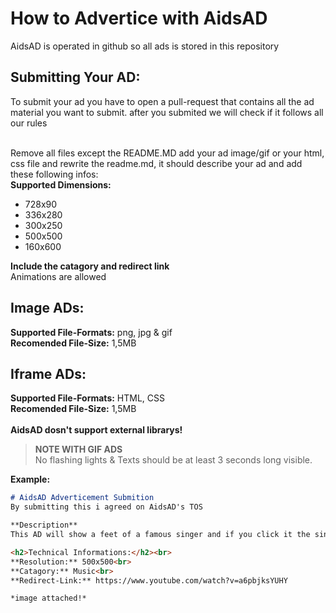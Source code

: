 # How to Advertice with AidsAD

AidsAD is operated in github so all ads is stored in this repository

**Submitting Your AD:**
-
To submit your ad you have to open a pull-request that contains all the ad material you want to submit. after you submited we will check if it follows all our rules<br>
<br>

Remove all files except the README.MD add your ad image/gif or your html, css file and rewrite the readme.md, it should describe your ad and add these following infos:<br>
**Supported Dimensions:**
- 728x90
- 336x280
- 300x250
- 500x500
- 160x600

**Include the catagory and redirect link**<br>
Animations are allowed<br>

<h2>Image ADs:</h2>

**Supported File-Formats:** png, jpg & gif<br>
**Recomended File-Size:** 1,5MB

<h2>Iframe ADs:</h2>

**Supported File-Formats:** HTML, CSS<br>
**Recomended File-Size:** 1,5MB<br><br>
**AidsAD dosn't support external librarys!**

> **NOTE WITH GIF ADS**<br>
> No flashing lights & Texts should be at least 3 seconds long visible.

**Example:**

```md
# AidsAD Adverticement Submition
By submitting this i agreed on AidsAD's TOS

**Description**
This AD will show a feet of a famous singer and if you click it the singer get's revealed.

<h2>Technical Informations:</h2><br>
**Resolution:** 500x500<br>
**Catagory:** Music<br>
**Redirect-Link:** https://www.youtube.com/watch?v=a6pbjksYUHY

*image attached!*
```